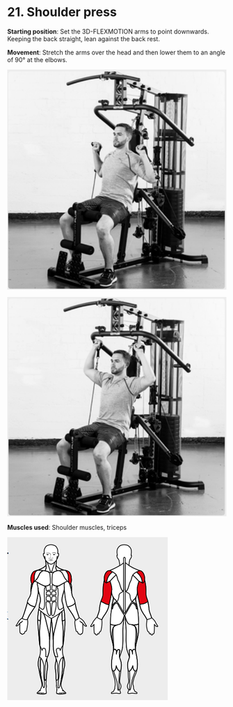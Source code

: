 # 21. Shoulder press

__Starting position__: Set the 3D-FLEXMOTION arms to point downwards. Keeping the back straight, lean against the back rest.

__Movement__: Stretch the arms over the head and then lower them to an angle of 90° at the elbows.

![001](001.png)

![002](002.png)

__Muscles used__: Shoulder muscles, triceps

![003](003.png)
